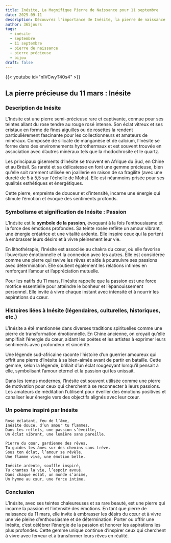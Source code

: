 ```yaml
---
title: Inésite, La Magnifique Pierre de Naissance pour 11 septembre
date: 2025-09-11
description: Découvrez l'importance de Inésite, la pierre de naissance du 11 septembre qui symbolise Passion. Laissez sa beauté et sa signification illuminer votre journée.
author: 365jours
tags:
  - inésite
  - septembre
  - 11 septembre
  - pierre de naissance
  - pierre précieuse
  - bijou
draft: false
---
```


{{< youtube id="nIVCwyT40s4" >}}

## La pierre précieuse du 11 mars : Inésite

### Description de Inésite

L’Inésite est une pierre semi-précieuse rare et captivante, connue pour ses teintes allant du rose tendre au rouge rosé intense. Son éclat vitreux et ses cristaux en forme de fines aiguilles ou de rosettes la rendent particulièrement fascinante pour les collectionneurs et amateurs de minéraux. Composée de silicate de manganèse et de calcium, l’Inésite se forme dans des environnements hydrothermaux et est souvent trouvée en association avec d’autres minéraux tels que la rhodochrosite et le quartz.

Les principaux gisements d’Inésite se trouvent en Afrique du Sud, en Chine et au Brésil. Sa rareté et sa délicatesse en font une gemme précieuse, bien qu’elle soit rarement utilisée en joaillerie en raison de sa fragilité (avec une dureté de 5 à 5,5 sur l’échelle de Mohs). Elle est néanmoins prisée pour ses qualités esthétiques et énergétiques.

Cette pierre, empreinte de douceur et d’intensité, incarne une énergie qui stimule l’émotion et évoque des sentiments profonds.

### Symbolisme et signification de Inésite : Passion

L’Inésite est le **symbole de la passion**, évoquant à la fois l’enthousiasme et la force des émotions profondes. Sa teinte rosée reflète un amour vibrant, une énergie créatrice et une vitalité ardente. Elle inspire ceux qui la portent à embrasser leurs désirs et à vivre pleinement leur vie.

En lithothérapie, l’Inésite est associée au chakra du cœur, où elle favorise l’ouverture émotionnelle et la connexion avec les autres. Elle est considérée comme une pierre qui ravive les rêves et aide à poursuivre ses passions avec détermination. Elle soutient également les relations intimes en renforçant l’amour et l’appréciation mutuelle.

Pour les natifs du 11 mars, l’Inésite rappelle que la passion est une force motrice essentielle pour atteindre le bonheur et l’épanouissement personnel. Elle invite à vivre chaque instant avec intensité et à nourrir les aspirations du cœur.

### Histoires liées à Inésite (légendaires, culturelles, historiques, etc.)

L’Inésite a été mentionnée dans diverses traditions spirituelles comme une pierre de transformation émotionnelle. En Chine ancienne, on croyait qu’elle amplifiait l’énergie du cœur, aidant les poètes et les artistes à exprimer leurs sentiments avec profondeur et sincérité.

Une légende sud-africaine raconte l’histoire d’un guerrier amoureux qui offrit une pierre d’Inésite à sa bien-aimée avant de partir en bataille. Cette gemme, selon la légende, brillait d’un éclat rougeoyant lorsqu’il pensait à elle, symbolisant l’amour éternel et la passion qui les unissait.

Dans les temps modernes, l’Inésite est souvent utilisée comme une pierre de motivation pour ceux qui cherchent à se reconnecter à leurs passions. Les amateurs de méditation l’utilisent pour éveiller des émotions positives et canaliser leur énergie vers des objectifs alignés avec leur cœur.

### Un poème inspiré par Inésite

```
Rose éclatant, feu de l’âme,  
Inésite douce, d’un amour tu flammes.  
Dans tes reflets, une passion s’éveille,  
Un éclat vibrant, une lumière sans pareille.

Pierre du cœur, gardienne des rêves,  
Tu guides les âmes sur des chemins sans trêve.  
Sous ton éclat, l’amour se révèle,  
Une flamme vive, une émotion belle.

Inésite ardente, souffle inspiré,  
Tu chantes la vie, l’espoir avoué.  
Dans chaque éclat, un monde s’anime,  
Un hymne au cœur, une force intime.  
```

### Conclusion

L’Inésite, avec ses teintes chaleureuses et sa rare beauté, est une pierre qui incarne la passion et l’intensité des émotions. En tant que pierre de naissance du 11 mars, elle invite à embrasser les désirs du cœur et à vivre une vie pleine d’enthousiasme et de détermination. Porter ou offrir une Inésite, c’est célébrer l’énergie de la passion et honorer les aspirations les plus profondes. Cette gemme unique continue d’inspirer ceux qui cherchent à vivre avec ferveur et à transformer leurs rêves en réalité.